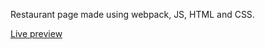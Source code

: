 Restaurant page made using webpack, JS, HTML and CSS.

<a href="https://jonthejon10.github.io/Restaurant-page/">Live preview</a>
